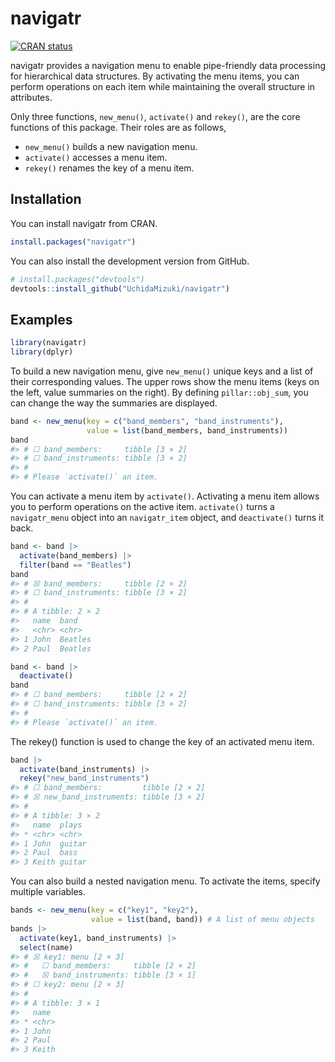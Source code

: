 
<!-- README.md is generated from README.Rmd. Please edit that file -->

# navigatr

<!-- badges: start -->

[![CRAN
status](https://www.r-pkg.org/badges/version/navigatr)](https://CRAN.R-project.org/package=navigatr)
<!-- badges: end -->

navigatr provides a navigation menu to enable pipe-friendly data
processing for hierarchical data structures. By activating the menu
items, you can perform operations on each item while maintaining the
overall structure in attributes.

Only three functions, `new_menu()`, `activate()` and `rekey()`, are the
core functions of this package. Their roles are as follows,

-   `new_menu()` builds a new navigation menu.
-   `activate()` accesses a menu item.
-   `rekey()` renames the key of a menu item.

## Installation

You can install navigatr from CRAN.

``` r
install.packages("navigatr")
```

You can also install the development version from GitHub.

``` r
# install.packages("devtools")
devtools::install_github("UchidaMizuki/navigatr")
```

## Examples

``` r
library(navigatr)
library(dplyr)
```

To build a new navigation menu, give `new_menu()` unique keys and a list
of their corresponding values. The upper rows show the menu items (keys
on the left, value summaries on the right). By defining
`pillar::obj_sum`, you can change the way the summaries are displayed.

``` r
band <- new_menu(key = c("band_members", "band_instruments"),
                 value = list(band_members, band_instruments))
band
#> # ☐ band_members:     tibble [3 × 2]
#> # ☐ band_instruments: tibble [3 × 2]
#> # 
#> # Please `activate()` an item.
```

You can activate a menu item by `activate()`. Activating a menu item
allows you to perform operations on the active item. `activate()` turns
a `navigatr_menu` object into an `navigatr_item` object, and
`deactivate()` turns it back.

``` r
band <- band |>
  activate(band_members) |>
  filter(band == "Beatles")
band
#> # ☒ band_members:     tibble [2 × 2]
#> # ☐ band_instruments: tibble [3 × 2]
#> # 
#> # A tibble: 2 × 2
#>   name  band   
#>   <chr> <chr>  
#> 1 John  Beatles
#> 2 Paul  Beatles
```

``` r
band <- band |> 
  deactivate()
band
#> # ☐ band_members:     tibble [2 × 2]
#> # ☐ band_instruments: tibble [3 × 2]
#> # 
#> # Please `activate()` an item.
```

The rekey() function is used to change the key of an activated menu
item.

``` r
band |> 
  activate(band_instruments) |> 
  rekey("new_band_instruments")
#> # ☐ band_members:         tibble [2 × 2]
#> # ☒ new_band_instruments: tibble [3 × 2]
#> # 
#> # A tibble: 3 × 2
#>   name  plays 
#> * <chr> <chr> 
#> 1 John  guitar
#> 2 Paul  bass  
#> 3 Keith guitar
```

You can also build a nested navigation menu. To activate the items,
specify multiple variables.

``` r
bands <- new_menu(key = c("key1", "key2"),
                  value = list(band, band)) # A list of menu objects
bands |> 
  activate(key1, band_instruments) |> 
  select(name)
#> # ☒ key1: menu [2 × 3]
#> #   ☐ band_members:     tibble [2 × 2]
#> #   ☒ band_instruments: tibble [3 × 1]
#> # ☐ key2: menu [2 × 3]
#> # 
#> # A tibble: 3 × 1
#>   name 
#> * <chr>
#> 1 John 
#> 2 Paul 
#> 3 Keith
```
